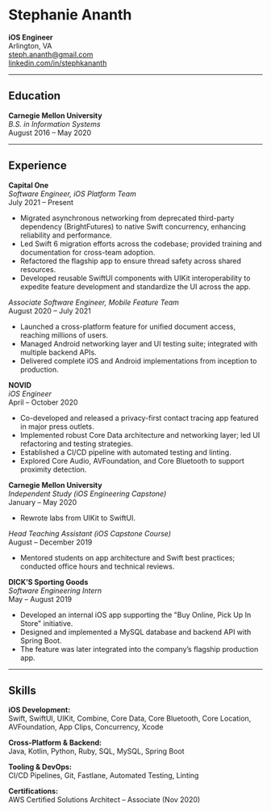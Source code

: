 # Stephanie Ananth
**iOS Engineer**  
Arlington, VA  
[steph.ananth@gmail.com](mailto:steph.ananth@gmail.com)  
[linkedin.com/in/stephkananth](https://www.linkedin.com/in/stephkananth)

---

## Education

**Carnegie Mellon University**  
*B.S. in Information Systems*  
August 2016 – May 2020

---

## Experience

**Capital One**  
*Software Engineer, iOS Platform Team*  
July 2021 – Present
- Migrated asynchronous networking from deprecated third-party dependency (BrightFutures) to native Swift concurrency, enhancing reliability and performance.
- Led Swift 6 migration efforts across the codebase; provided training and documentation for cross-team adoption.
- Refactored the flagship app to ensure thread safety across shared resources.
- Developed reusable SwiftUI components with UIKit interoperability to expedite feature development and standardize the UI across the app.

*Associate Software Engineer, Mobile Feature Team*  
August 2020 – July 2021
- Launched a cross-platform feature for unified document access, reaching millions of users.
- Managed Android networking layer and UI testing suite; integrated with multiple backend APIs.
- Delivered complete iOS and Android implementations from inception to production.

**NOVID**  
*iOS Engineer*  
April – October 2020
- Co-developed and released a privacy-first contact tracing app featured in major press outlets.
- Implemented robust Core Data architecture and networking layer; led UI refactoring and testing strategies.
- Established a CI/CD pipeline with automated testing and linting.
- Explored Core Audio, AVFoundation, and Core Bluetooth to support proximity detection.

**Carnegie Mellon University**  
*Independent Study (iOS Engineering Capstone)*  
January – May 2020
- Rewrote labs from UIKit to SwiftUI.

*Head Teaching Assistant (iOS Capstone Course)*  
August – December 2019
- Mentored students on app architecture and Swift best practices; conducted office hours and technical reviews.

**DICK’S Sporting Goods**  
*Software Engineering Intern*  
May – August 2019
- Developed an internal iOS app supporting the "Buy Online, Pick Up In Store" initiative.
- Designed and implemented a MySQL database and backend API with Spring Boot.
- The feature was later integrated into the company’s flagship production app.

---

## Skills

**iOS Development:**  
Swift, SwiftUI, UIKit, Combine, Core Data, Core Bluetooth, Core Location, AVFoundation, App Clips, Concurrency, Xcode

**Cross-Platform & Backend:**  
Java, Kotlin, Python, Ruby, SQL, MySQL, Spring Boot

**Tooling & DevOps:**  
CI/CD Pipelines, Git, Fastlane, Automated Testing, Linting

**Certifications:**  
AWS Certified Solutions Architect – Associate (Nov 2020)
